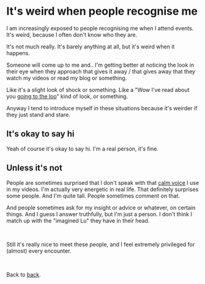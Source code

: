 # It's weird when people recognise me 

I am increasingly exposed to people recognising me when I attend events. It's weird, because I often don't know who they are.

It's not much really. It's barely anything at all, but it's weird when it happens. 

Someone will come up to me and.. I'm getting better at noticing the look in their eye when they approach that gives it away / that gives away that they watch my videos or read my blog or something. 

Like it's a slight look of shock or something. Like a "Wow I've read about you [going to the loo](https://www.todepond.com/wikiblogarden/health/loo-lu/end/)" kind of look, or something.

Anyway I tend to introduce myself in these situations because it's weirder if they just stand and stare.

## It's okay to say hi

Yeah of course it's okay to say hi. I'm a real person, it's fine. 

## Unless it's not

People are sometimes surprised that I don't speak with that [calm voice](https://youtu.be/54cK-XLu-s0?si=470FgJlo8vpOrfBa) I use in my videos. I'm actually very energetic in real life. That definitely surprises some people. And I'm quite tall. People sometimes comment on that. 

And people sometimes ask for my insight or advice or whatever, on certain things. And I guess I answer truthfully, but I'm just a person. I don't think I match up with the "imagined Lu" they have in their head.

<br>

Still it's really nice to meet these people, and I feel extremely privileged for (almost) every encounter. 

<br>

Back to [back](/sky).
